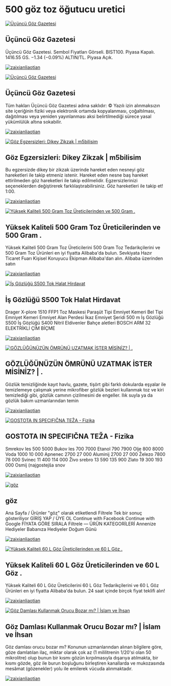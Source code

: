 # 500 göz toz öğutucu uretici
<a href="https://mnn.zoosnet.net/LR/Chatpre.aspx?id=MNN94995150&p=https://topgrinding.com/" target="_blank">![Üçüncü Göz Gazetesi](https://github.com/technlg/images/blob/main/27.jpg)</a>
## Üçüncü Göz Gazetesi
Üçüncü Göz Gazetesi. Sembol Fiyatları Görseli. BIST100. Piyasa Kapalı. 1416.55 GS. −1.34 (−0.09%) ALTIN/TL. Piyasa Açık.
<a href="https://mnn.zoosnet.net/LR/Chatpre.aspx?id=MNN94995150&p=https://topgrinding.com/" target="_blank"><img src="https://github.com/technlg/images/raw/main/chat11.jpg" alt="zaixianliaotian"/></a><a href="//whatsapp.shibangsoft.com/WhatsApp.php" ><img src="https://github.com/technlg/images/raw/main/chat11.png" alt=""></a>
<a href="https://mnn.zoosnet.net/LR/Chatpre.aspx?id=MNN94995150&p=https://topgrinding.com/" target="_blank">![Üçüncü Göz Gazetesi](https://github.com/technlg/images/blob/main/65.jpg)</a>
## Üçüncü Göz Gazetesi
Tüm hakları Üçüncü Göz Gazetesi adına saklıdır: © Yazılı izin alınmaksızın site içeriğinin fiziki veya elektronik ortamda kopyalanması, çoğaltılması, dağıtılması veya yeniden yayınlanması aksi belirtilmediği sürece yasal yükümlülük altına sokabilir.
<a href="https://mnn.zoosnet.net/LR/Chatpre.aspx?id=MNN94995150&p=https://topgrinding.com/" target="_blank"><img src="https://github.com/technlg/images/raw/main/chat11.jpg" alt="zaixianliaotian"/></a><a href="//whatsapp.shibangsoft.com/WhatsApp.php" ><img src="https://github.com/technlg/images/raw/main/chat11.png" alt=""></a>
<a href="https://mnn.zoosnet.net/LR/Chatpre.aspx?id=MNN94995150&p=https://topgrinding.com/" target="_blank">![Göz Egzersizleri: Dikey Zikzak | m5bilisim](https://github.com/technlg/images/blob/main/46.jpg)</a>
## Göz Egzersizleri: Dikey Zikzak | m5bilisim
Bu egzersizde dikey bir zikzak üzerinde hareket eden nesneyi göz hareketleri ile takip etmeniz istenir. Hareket eden nesne baş hareket ettirilmeden göz hareketleri ile takip edilmelidir. Egzersizlerinizi seçeneklerden değiştirerek farklılaştırabilirsiniz. Göz hareketleri ile takip et! 1:00.
<a href="https://mnn.zoosnet.net/LR/Chatpre.aspx?id=MNN94995150&p=https://topgrinding.com/" target="_blank"><img src="https://github.com/technlg/images/raw/main/chat11.jpg" alt="zaixianliaotian"/></a><a href="//whatsapp.shibangsoft.com/WhatsApp.php" ><img src="https://github.com/technlg/images/raw/main/chat11.png" alt=""></a>
<a href="https://mnn.zoosnet.net/LR/Chatpre.aspx?id=MNN94995150&p=https://topgrinding.com/" target="_blank">![Yüksek Kaliteli 500 Gram Toz Üreticilerinden ve 500 Gram .](https://github.com/technlg/images/blob/main/10.jpg)</a>
## Yüksek Kaliteli 500 Gram Toz Üreticilerinden ve 500 Gram .
Yüksek Kaliteli 500 Gram Toz Üreticilerini 500 Gram Toz Tedarikçilerini ve 500 Gram Toz Ürünleri en iyi fiyatta Alibaba'da bulun. Sevkiyata Hazır Ticaret Fuarı Kişisel Koruyucu Ekipman Alibaba'dan alın. Alibaba üzerinden satın
<a href="https://mnn.zoosnet.net/LR/Chatpre.aspx?id=MNN94995150&p=https://topgrinding.com/" target="_blank"><img src="https://github.com/technlg/images/raw/main/chat11.jpg" alt="zaixianliaotian"/></a><a href="//whatsapp.shibangsoft.com/WhatsApp.php" ><img src="https://github.com/technlg/images/raw/main/chat11.png" alt=""></a>
<a href="https://mnn.zoosnet.net/LR/Chatpre.aspx?id=MNN94995150&p=https://topgrinding.com/" target="_blank">![İş Gözlüğü S500 Tok Halat Hirdavat](https://github.com/technlg/images/blob/main/17.jpg)</a>
## İş Gözlüğü S500 Tok Halat Hirdavat
Drager X-plore 1510 FFP1 Toz Maskesi Paraşüt Tipi Emniyet Kemeri Bel Tipi Emniyet Kemeri Emniyet Alan Perdesi İkaz Emniyet Şeridi 500 m İş Gözlüğü S500 İş Gözlüğü S400 Nitril Eldivenler Bahçe aletleri BOSCH ARM 32 ELEKTRİKLİ ÇİM BİÇME
<a href="https://mnn.zoosnet.net/LR/Chatpre.aspx?id=MNN94995150&p=https://topgrinding.com/" target="_blank"><img src="https://github.com/technlg/images/raw/main/chat11.jpg" alt="zaixianliaotian"/></a><a href="//whatsapp.shibangsoft.com/WhatsApp.php" ><img src="https://github.com/technlg/images/raw/main/chat11.png" alt=""></a>
<a href="https://mnn.zoosnet.net/LR/Chatpre.aspx?id=MNN94995150&p=https://topgrinding.com/" target="_blank">![GÖZLÜĞÜNÜZÜN ÖMRÜNÜ UZATMAK İSTER MİSİNİZ? | .](https://github.com/technlg/images/blob/main/3.jpg)</a>
## GÖZLÜĞÜNÜZÜN ÖMRÜNÜ UZATMAK İSTER MİSİNİZ? | .
Gözlük temizliğinde kayıt havlu, gazete, tişört gibi farklı dokularda eşyalar ile temizlemeye çalışmak yerine mikrofiber gözlük bezleri kullanmak toz ve kiri temizlediği gibi, gözlük camının çizilmesini de engeller. Ilık suyla ya da gözlük bakım uzmanlarından temin
<a href="https://mnn.zoosnet.net/LR/Chatpre.aspx?id=MNN94995150&p=https://topgrinding.com/" target="_blank"><img src="https://github.com/technlg/images/raw/main/chat11.jpg" alt="zaixianliaotian"/></a><a href="//whatsapp.shibangsoft.com/WhatsApp.php" ><img src="https://github.com/technlg/images/raw/main/chat11.png" alt=""></a>
<a href="https://mnn.zoosnet.net/LR/Chatpre.aspx?id=MNN94995150&p=https://topgrinding.com/" target="_blank">![GOSTOTA IN SPECIFIČNA TEŽA - Fizika](https://github.com/technlg/images/blob/main/1.jpg)</a>
## GOSTOTA IN SPECIFIČNA TEŽA - Fizika
Smrekov les 500 5000 Bukov les 700 7000 Etanol 790 7900 Olje 800 8000 Voda 1000 10 000 Apnenec 2700 27 000 Aluminij 2700 27 000 Železo 7800 78 000 Svinec 11 400 114 000 Živo srebro 13 590 135 900 Zlato 19 300 193 000 Osmij (najgostejša snov
<a href="https://mnn.zoosnet.net/LR/Chatpre.aspx?id=MNN94995150&p=https://topgrinding.com/" target="_blank"><img src="https://github.com/technlg/images/raw/main/chat11.jpg" alt="zaixianliaotian"/></a><a href="//whatsapp.shibangsoft.com/WhatsApp.php" ><img src="https://github.com/technlg/images/raw/main/chat11.png" alt=""></a>
<a href="https://mnn.zoosnet.net/LR/Chatpre.aspx?id=MNN94995150&p=https://topgrinding.com/" target="_blank">![göz](https://github.com/technlg/images/blob/main/6.jpg)</a>
## göz
Ana Sayfa / Ürünler "göz" olarak etiketlendi Filtrele Tek bir sonuç gösteriliyor GİRİŞ YAP / ÜYE OL Continue with Facebook Continue with Google FİYATA GÖRE SIRALA Filtrele — ÜRÜN KATEGORİLERİ Annenize Hediyeler Babanıza Hediyeler Doğum Günü 
<a href="https://mnn.zoosnet.net/LR/Chatpre.aspx?id=MNN94995150&p=https://topgrinding.com/" target="_blank"><img src="https://github.com/technlg/images/raw/main/chat11.jpg" alt="zaixianliaotian"/></a><a href="//whatsapp.shibangsoft.com/WhatsApp.php" ><img src="https://github.com/technlg/images/raw/main/chat11.png" alt=""></a>
<a href="https://mnn.zoosnet.net/LR/Chatpre.aspx?id=MNN94995150&p=https://topgrinding.com/" target="_blank">![Yüksek Kaliteli 60 L Göz Üreticilerinden ve 60 L Göz .](https://github.com/technlg/images/blob/main/55.jpg)</a>
## Yüksek Kaliteli 60 L Göz Üreticilerinden ve 60 L Göz .
Yüksek Kaliteli 60 L Göz Üreticilerini 60 L Göz Tedarikçilerini ve 60 L Göz Ürünleri en iyi fiyatta Alibaba'da bulun. 24 saat içinde birçok fiyat teklifi alın!
<a href="https://mnn.zoosnet.net/LR/Chatpre.aspx?id=MNN94995150&p=https://topgrinding.com/" target="_blank"><img src="https://github.com/technlg/images/raw/main/chat11.jpg" alt="zaixianliaotian"/></a><a href="//whatsapp.shibangsoft.com/WhatsApp.php" ><img src="https://github.com/technlg/images/raw/main/chat11.png" alt=""></a>
<a href="https://mnn.zoosnet.net/LR/Chatpre.aspx?id=MNN94995150&p=https://topgrinding.com/" target="_blank">![Göz Damlası Kullanmak Orucu Bozar mı? | İslam ve İhsan](https://github.com/technlg/images/blob/main/3.jpg)</a>
## Göz Damlası Kullanmak Orucu Bozar mı? | İslam ve İhsan
Göz damlası orucu bozar mı? Konunun uzmanlarından alınan bilgilere göre, göze damlatılan ilaç, miktar olarak çok az (1 mililitrenin 1/20'si olan 50 mikrolitre) olup bunun bir kısmı gözün kırpılmasıyla dışarıya atılmakta, bir kısmı gözde, göz ile burun boşluğunu birleştiren kanallarda ve mukozasında mesâmat (gözenekler) yolu ile emilerek vücuda alınmaktadır.
<a href="https://mnn.zoosnet.net/LR/Chatpre.aspx?id=MNN94995150&p=https://topgrinding.com/" target="_blank"><img src="https://github.com/technlg/images/raw/main/chat11.jpg" alt="zaixianliaotian"/></a><a href="//whatsapp.shibangsoft.com/WhatsApp.php" ><img src="https://github.com/technlg/images/raw/main/chat11.png" alt=""></a>
